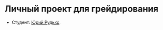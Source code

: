 # Личный проект для грейдирования

* Студент: [Юрий Рудько](https://up.htmlacademy.ru/adaptive/25/user/1959291).
